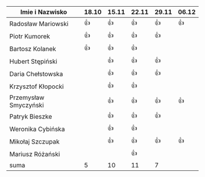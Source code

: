Imie i Nazwisko  | 18.10 | 15.11 |22.11| 29.11 | 06.12 | 
---------------- | ----- | ----- |-----| ----- | ----- |
Radosław Mariowski | :+1: | :+1: |:+1:| :+1:| :+1: |
Piotr Kumorek	 | :+1:	| :+1: | :+1: | :+1: |  |
Bartosz Kolanek	 | :+1:	| :+1: |:+1:| | |
Hubert Stępiński |      |:+1:| :+1:|:+1:| | 
Daria Chełstowska |        | :+1: |:+1:| :+1: | |
Krzysztof Kłopocki |      | :+1: | :+1: | | |
Przemysław Smyczyński |      | :+1: |:+1:| :+1: | :+1: |
Patryk Bieszke |     | :+1: | :+1: | :+1: | |
Weronika Cybińska |     | :+1: | :+1: | | |
Mikołaj Szczupak  |     | :+1: | :+1: | :+1: | :+1: |
Mariusz Różański |     |      | :+1: |  | |
suma             | 5   | 10 | 11 | 7 |  |
